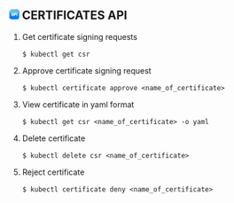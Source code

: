 ## <img src="https://github.com/ShivaniShah06/Kubernetes/raw/main/Security/API%20Groups/API.png" width="18"> CERTIFICATES API

1. Get certificate signing requests

       $ kubectl get csr

2. Approve certificate signing request

       $ kubectl certificate approve <name_of_certificate>

3. View certificate in yaml format
 
       $ kubectl get csr <name_of_certificate> -o yaml

4. Delete certificate
    
       $ kubectl delete csr <name_of_certificate>

5. Reject certificate
  
       $ kubectl certificate deny <name_of_certificate>